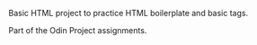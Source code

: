 Basic HTML project to practice HTML boilerplate and basic tags.

Part of the Odin Project assignments.